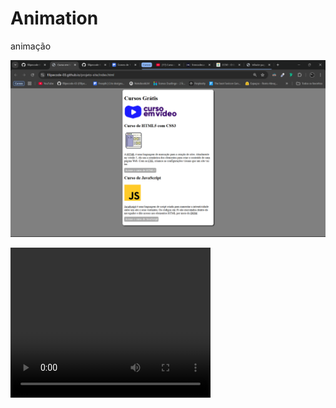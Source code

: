 # Animation
animação

![image](https://github.com/filipecode-03/Animation/blob/main/Captura%20de%20tela%202025-03-21%20095133.png)

<video width="320" height="240" controls>
  <source src="https://github.com/filipecode-03/Animation/blob/main/2025-03-21%2010-05-21.mp4" type="video/mp4">
  Seu navegador não suporta o elemento de vídeo.
</video>